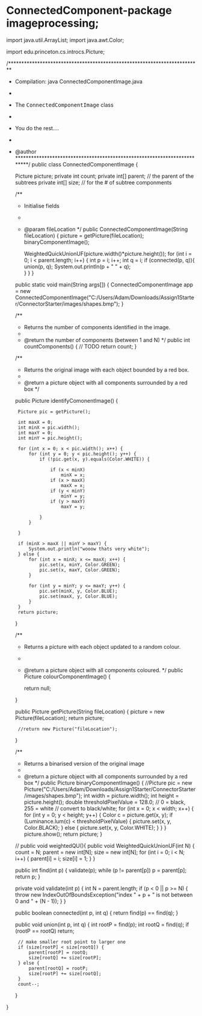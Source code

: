# ConnectedComponent-package imageprocessing;

import java.util.ArrayList;
import java.awt.Color;

import edu.princeton.cs.introcs.Picture;

/*************************************************************************
 * Compilation: java ConnectedComponentImage.java
 * 
 * The <tt>ConnectedComponentImage</tt> class
 * <p>
 * You do the rest....
 * 
 * @author
 *************************************************************************/
public class ConnectedComponentImage {

	Picture picture;
	private int count;
	private int[] parent; // the parent of the subtrees
	private int[] size; // for the # of subtree componments

	/**
	 * Initialise fields
	 * 
	 * @param fileLocation
	 */
	public ConnectedComponentImage(String fileLocation) {
		picture = getPicture(fileLocation);
		binaryComponentImage();
		
		
		WeightedQuickUnionUF(picture.width()*picture.height());
        for (int i = 0; i < parent.length; i++) {
            int p = i;
            i++;
            int q = i;
            if (connected(p, q)){
            	union(p, q);
            	System.out.println(p + " " + q);            	
            }
        }
	}

	public static void main(String args[]) {
		ConnectedComponentImage app = new ConnectedComponentImage("C:/Users/Adam/Downloads/Assign1Starter/ConnectorStarter/images/shapes.bmp");
	}

	/**
	 * Returns the number of components identified in the image.
	 * 
	 * @return the number of components (between 1 and N)
	 */
	public int countComponents() {
		// TODO
		return count;
	}

	/**
	 * Returns the original image with each object bounded by a red box.
	 * 
	 * @return a picture object with all components surrounded by a red box
	 */

	public Picture identifyComonentImage() {

		Picture pic = getPicture();

		int maxX = 0;
		int minX = pic.width();
		int maxY = 0;
		int minY = pic.height();

		for (int x = 0; x < pic.width(); x++) {
			for (int y = 0; y < pic.height(); y++) {
				if (!pic.get(x, y).equals(Color.WHITE)) {

					if (x < minX)
						minX = x;
					if (x > maxX)
						maxX = x;
					if (y < minY)
						minY = y;
					if (y > maxY)
						maxY = y;

				}
			}

		}

		if (minX > maxX || minY > maxY) {
			System.out.println("wooow thats very white");
		} else {
			for (int x = minX; x <= maxX; x++) {
				pic.set(x, minY, Color.GREEN);
				pic.set(x, maxY, Color.GREEN);
			}

			for (int y = minY; y <= maxY; y++) {
				pic.set(minX, y, Color.BLUE);
				pic.set(maxX, y, Color.BLUE);
			}
		}
		return picture;
	}

	/**
	 * Returns a picture with each object updated to a random colour.
	 * 
	 * @return a picture object with all components coloured.
	 */
	public Picture colourComponentImage() {

		return null;

	}

	public Picture getPicture(String fileLocation) {
		picture = new Picture(fileLocation);
		return picture;
		
		//return new Picture("fileLocation");
	}

	/**
	 * Returns a binarised version of the original image
	 * 
	 * @return a picture object with all components surrounded by a red box
	 */
	public Picture binaryComponentImage() {
		//Picture pic = new Picture("C:/Users/Adam/Downloads/Assign1Starter/ConnectorStarter/images/shapes.bmp");
		int width = picture.width();
		int height = picture.height();
		double thresholdPixelValue = 128.0; // 0 = black, 255 = white
		// convert to black/white;
		for (int x = 0; x < width; x++) {
			for (int y = 0; y < height; y++) {
				Color c = picture.get(x, y);
				if (Luminance.lum(c) < thresholdPixelValue) {
					picture.set(x, y, Color.BLACK);
				} else {
					picture.set(x, y, Color.WHITE);
				}
			}
		}
		picture.show();
		return picture;
	}

	// public void weightedQU(){
	public void WeightedQuickUnionUF(int N) {
		count = N;
		parent = new int[N];
		size = new int[N];
		for (int i = 0; i < N; i++) {
			parent[i] = i;
			size[i] = 1;
		}
	}

	public int find(int p) {
		validate(p);
		while (p != parent[p])
			p = parent[p];
		return p;
	}

	private void validate(int p) {
		int N = parent.length;
		if (p < 0 || p >= N) {
			throw new IndexOutOfBoundsException("index " + p
					+ " is not between 0 and " + (N - 1));
		}
	}

	public boolean connected(int p, int q) {
		return find(p) == find(q);
	}

	public void union(int p, int q) {
		int rootP = find(p);
		int rootQ = find(q);
		if (rootP == rootQ)
			return;

		// make smaller root point to larger one
		if (size[rootP] < size[rootQ]) {
			parent[rootP] = rootQ;
			size[rootQ] += size[rootP];
		} else {
			parent[rootQ] = rootP;
			size[rootP] += size[rootQ];
		}
		count--;
	}

}

